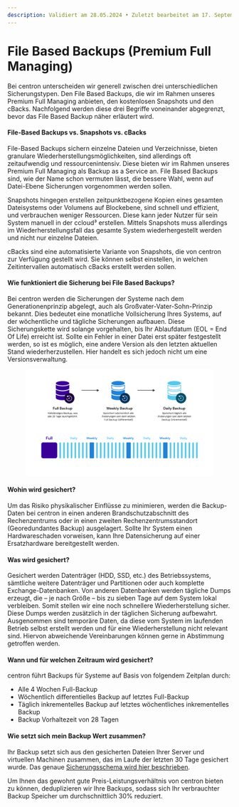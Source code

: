 ```yaml
---
description: Validiert am 28.05.2024 • Zuletzt bearbeitet am 17. September 2024
---
```


# File Based Backups (Premium Full Managing)

Bei centron unterscheiden wir generell zwischen drei unterschiedlichen Sicherungstypen. Den File Based Backups, die wir im Rahmen unseres Premium Full Managing anbieten, den kostenlosen Snapshots und den cBacks. Nachfolgend werden diese drei Begriffe voneinander abgegrenzt, bevor das File Based Backup näher erläutert wird.

#### **File-Based Backups vs. Snapshots vs. cBacks**

File-Based Backups sichern einzelne Dateien und Verzeichnisse, bieten granulare Wiederherstellungsmöglichkeiten, sind allerdings oft zeitaufwendig und ressourcenintensiv. Diese bieten wir im Rahmen unseres Premium Full Managing als Backup as a Service an. File Based Backups sind, wie der Name schon vermuten lässt, die bessere Wahl, wenn auf Datei-Ebene Sicherungen vorgenommen werden sollen.

Snapshots hingegen erstellen zeitpunktbezogene Kopien eines gesamten Dateisystems oder Volumens auf Blockebene, sind schnell und effizient, und verbrauchen weniger Ressourcen. Diese kann jeder Nutzer für sein System manuell in der ccloud³ erstellen. Mittels Snapshots muss allerdings im Wiederherstellungsfall das gesamte System wiederhergestellt werden und nicht nur einzelne Dateien.

cBacks sind eine automatisierte Variante von Snapshots, die von centron zur Verfügung gestellt wird. Sie können selbst einstellen, in welchen Zeitintervallen automatisch cBacks erstellt werden sollen.

#### **Wie funktioniert die Sicherung bei File Based Backups?**

Bei centron werden die Sicherungen der Systeme nach dem Generationenprinzip abgelegt, auch als Großvater-Vater-Sohn-Prinzip bekannt. Dies bedeutet eine monatliche Vollsicherung Ihres Systems, auf der wöchentliche und tägliche Sicherungen aufbauen. Diese Sicherungskette wird solange vorgehalten, bis Ihr Ablaufdatum (EOL = End Of Life) erreicht ist. Sollte ein Fehler in einer Datei erst später festgestellt werden, so ist es möglich, eine andere Version als den letzten aktuellen Stand wiederherzustellen. Hier handelt es sich jedoch nicht um eine Versionsverwaltung.

<figure><img src=".gitbook/assets/Backups.png" alt=""><figcaption></figcaption></figure>

#### **Wohin wird gesichert?**

Um das Risiko physikalischer Einflüsse zu minimieren, werden die Backup-Daten bei centron in einen anderen Brandschutzabschnitt des Rechenzentrums oder in einen zweiten Rechenzentrumsstandort (Georedundantes Backup) ausgelagert. Sollte Ihr System einen Hardwareschaden vorweisen, kann Ihre Datensicherung auf einer Ersatzhardware bereitgestellt werden.&#x20;

#### **Was wird gesichert?**

Gesichert werden Datenträger (HDD, SSD, etc.) des Betriebssystems, sämtliche weitere Datenträger und Partitionen oder auch komplette Exchange-Datenbanken. Von anderen Datenbanken werden tägliche Dumps erzeugt, die – je nach Größe – bis zu sieben Tage auf dem System lokal verbleiben. Somit stellen wir eine noch schnellere Wiederherstellung sicher. Diese Dumps werden zusätzlich in der täglichen Sicherung aufbewahrt. Ausgenommen sind temporäre Daten, da diese vom System im laufenden Betrieb selbst erstellt werden und für eine Wiederherstellung nicht relevant sind. Hiervon abweichende Vereinbarungen können gerne in Abstimmung getroffen werden.

#### **Wann und für welchen Zeitraum wird gesichert?**

centron führt Backups für Systeme auf Basis von folgendem Zeitplan durch:

* Alle 4 Wochen Full-Backup
* Wöchentlich differentielles Backup auf letztes Full-Backup&#x20;
* Täglich inkrementelles Backup auf letztes wöchentliches inkrementelles Backup&#x20;
* Backup Vorhaltezeit von 28 Tagen

#### **Wie setzt sich mein Backup Wert zusammen?**

Ihr Backup setzt sich aus den gesicherten Dateien Ihrer Server und virtuellen Machinen zusammen, das im Laufe der letzten 30 Tage gesichert wurde. Das genaue [Sicherungsschema wird hier beschrieben](file-based-backups-premium-full-managing.md#wie-funktioniert-die-sicherung-bei-file-based-backups).

Um Ihnen das gewohnt gute Preis-Leistungsverhältnis von centron bieten zu können, deduplizieren wir Ihre Backups, sodass sich Ihr verbrauchter Backup Speicher um durchschnittlich 30% reduziert.
